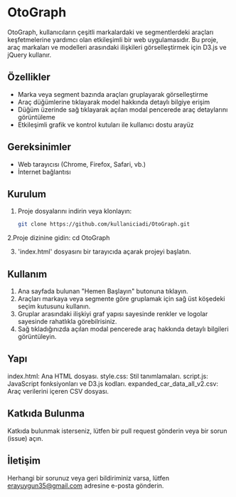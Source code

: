 # OtoGraph

OtoGraph, kullanıcıların çeşitli markalardaki ve segmentlerdeki araçları keşfetmelerine yardımcı olan etkileşimli bir web uygulamasıdır. Bu proje, araç markaları ve modelleri arasındaki ilişkileri görselleştirmek için D3.js ve jQuery kullanır.

## Özellikler

- Marka veya segment bazında araçları gruplayarak görselleştirme
- Araç düğümlerine tıklayarak model hakkında detaylı bilgiye erişim
- Düğüm üzerinde sağ tıklayarak açılan modal pencerede araç detaylarını görüntüleme
- Etkileşimli grafik ve kontrol kutuları ile kullanıcı dostu arayüz

## Gereksinimler

- Web tarayıcısı (Chrome, Firefox, Safari, vb.)
- İnternet bağlantısı

## Kurulum

1. Proje dosyalarını indirin veya klonlayın:
   ```bash
   git clone https://github.com/kullaniciadi/OtoGraph.git
2.Proje dizinine gidin:
   cd OtoGraph

3. 'index.html' dosyasını bir tarayıcıda açarak projeyi başlatın.

## Kullanım
1. Ana sayfada bulunan "Hemen Başlayın" butonuna tıklayın.
2. Araçları markaya veya segmente göre gruplamak için sağ üst köşedeki seçim kutusunu kullanın.
3. Gruplar arasındaki ilişkiyi graf yapısı sayesinde renkler ve logolar sayesinde rahatlıkla görebilrisiniz.
4. Sağ tıkladığınızda açılan modal pencerede araç hakkında detaylı bilgileri görüntüleyin.

## Yapı
index.html: Ana HTML dosyası.
style.css: Stil tanımlamaları.
script.js: JavaScript fonksiyonları ve D3.js kodları.
expanded_car_data_all_v2.csv: Araç verilerini içeren CSV dosyası.

## Katkıda Bulunma
Katkıda bulunmak isterseniz, lütfen bir pull request gönderin veya bir sorun (issue) açın.

## İletişim
Herhangi bir sorunuz veya geri bildiriminiz varsa, lütfen erayuygun35@gmail.com adresine e-posta gönderin.
